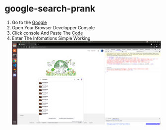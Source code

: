 # google-search-prank
1. Go to the [Google](http://google.com "Google") 
2. Open Your Browser Developper Console
3. Click console And Paste The [Code](https://github.com/dfgr/google-search-prank/blob/main/main.js "Code")  
4. Enter The Infomations
Simple Working 
![Simple Working](https://raw.githubusercontent.com/dfgr/google-search-prank/main/screenshot.png)
